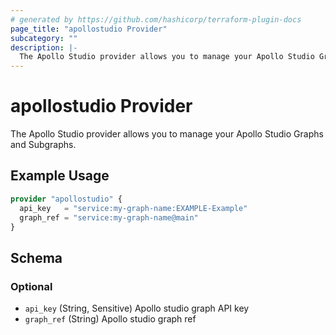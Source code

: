 ```yaml
---
# generated by https://github.com/hashicorp/terraform-plugin-docs
page_title: "apollostudio Provider"
subcategory: ""
description: |-
  The Apollo Studio provider allows you to manage your Apollo Studio Graphs and Subgraphs.
---
```


# apollostudio Provider

The Apollo Studio provider allows you to manage your Apollo Studio Graphs and Subgraphs.

## Example Usage

```terraform
provider "apollostudio" {
  api_key   = "service:my-graph-name:EXAMPLE-Example"
  graph_ref = "service:my-graph-name@main"
}
```

<!-- schema generated by tfplugindocs -->
## Schema

### Optional

- `api_key` (String, Sensitive) Apollo studio graph API key
- `graph_ref` (String) Apollo studio graph ref
